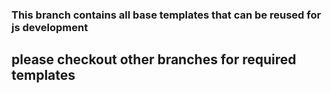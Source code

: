 ### This branch contains all base templates that can be reused for js development

## please checkout other branches for required templates
